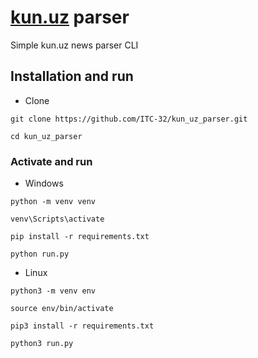 # [kun.uz](https://kun.uz) parser
Simple kun.uz news parser CLI

## Installation and run
* Clone
```shell
git clone https://github.com/ITC-32/kun_uz_parser.git

cd kun_uz_parser
```

### Activate and run
* Windows
```shell
python -m venv venv

venv\Scripts\activate

pip install -r requirements.txt

python run.py
```
* Linux
```shell
python3 -m venv env

source env/bin/activate

pip3 install -r requirements.txt

python3 run.py
```

